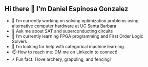 ## Hi there 👋 I'm Daniel Espinosa Gonzalez
- 🔭 I’m currently working on solving optimization problems using alternative computer hardware at UC Santa Barbara
- 💬 Ask me about SAT and superconducting circuits
- 🌱 I’m currently learning FPGA programming and First Order Logic Solvers
- 🤔 I’m looking for help with categorical machine learning
- 📫 How to reach me: DM me on LinkedIn to connect!
- ⚡ Fun fact: I love archery, grappling, and fencing!

<!--
**danielespo/danielespo** is a ✨ _special_ ✨ repository because its `README.md` (this file) appears on your GitHub profile.

Here are some ideas to get you started:

- 🔭 I’m currently working on ...
- 🌱 I’m currently learning ...
- 👯 I’m looking to collaborate on ...
- 🤔 I’m looking for help with ...
- 💬 Ask me about ...
- 📫 How to reach me: ...
- 😄 Pronouns: ...
- ⚡ Fun fact: ...
-->
